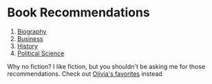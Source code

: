 # Book Recommendations

1. [Biography](https://www.goodreads.com/review/list/143883592-michael-herrera?ref=nav_mybooks&shelf=biography-recs)
2. [Business](https://www.goodreads.com/review/list/143883592-michael-herrera?ref=nav_mybooks&shelf=business-recs)
3. [History](https://www.goodreads.com/review/list/143883592-michael-herrera?ref=nav_mybooks&shelf=history-recs)
4. [Political Science](https://www.goodreads.com/review/list/143883592-michael-herrera?ref=nav_mybooks&shelf=political-science-recs)

Why no fiction? I like fiction, but you shouldn't be asking me for those recommendations. Check out [Olivia's favorites](https://www.goodreads.com/review/list/84942942?shelf=favorites) instead
